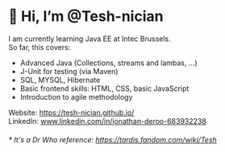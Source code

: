 # 👋 Hi, I’m @Tesh-nician 

I am currently learning Java EE at Intec Brussels. \
So far, this covers:
<UL>
<LI>Advanced Java (Collections, streams and lambas, ...)</LI>
<LI>J-Unit for testing (via Maven)</LI>
<LI>SQL, MYSQL, Hibernate</LI>
<LI>Basic frontend skills: HTML, CSS, basic JavaScript</LI>
<LI>Introduction to agile methodology</LI>

</UL>

Website: https://tesh-nician.github.io/ \
LinkedIn: www.linkedin.com/in/jonathan-deroo-683932238  



###### \* It's a Dr Who reference: https://tardis.fandom.com/wiki/Tesh


<!---
Tesh-nician/Tesh-nician is a ✨ special ✨ repository because its `README.md` (this file) appears on your GitHub profile.
You can click the Preview link to take a look at your changes.
--->

